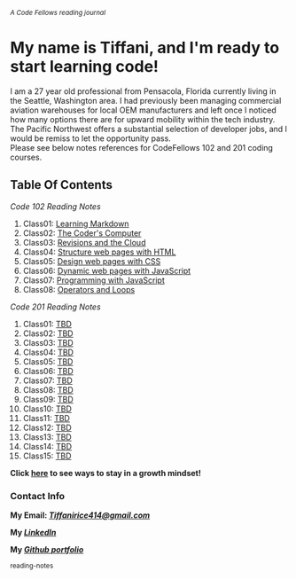 <sub> *A  Code Fellows reading journal* </sub>

#	My name is Tiffani, and I'm ready to start learning code! 

I am a 27 year old professional from Pensacola, Florida currently living in the Seattle, Washington area. I had previously been managing commercial aviation warehouses for local OEM manufacturers and left once I noticed how many options there are for upward mobility within the tech industry. The Pacific Northwest offers a substantial selection of developer jobs, and I would be remiss to let the opportunity pass. <br>
Please see below notes references for CodeFellows 102 and 201 coding courses.

## Table Of Contents

*Code 102 Reading Notes*
1. Class01: [Learning Markdown](./code-102/class01.md)
2. Class02: [The Coder's Computer](./code-102/class02.md)
3. Class03: [Revisions and the Cloud](./code-102/class03.md)
4. Class04: [Structure web pages with HTML](./code-102/class04.md)
5. Class05: [Design web pages with CSS](./code-102/class05.md)
6. Class06: [Dynamic web pages with JavaScript](./code-102/class06.md)
7. Class07: [Programming with JavaScript](./code-102/class07.md)
8. Class08: [Operators and Loops](./code-102/class08.md)

*Code 201 Reading Notes*
1. Class01: [TBD](./code-201/class01.md)
2. Class02: [TBD](./code-201/class02.md)
3. Class03: [TBD](./code-201/class03.md)
4. Class04: [TBD](./code-201/class04.md)
5. Class05: [TBD](./code-201/class05.md)
6. Class06: [TBD](./code-201/class06.md)
7. Class07: [TBD](./code-201/class07.md)
8. Class08: [TBD](./code-201/class08.md)
9. Class09: [TBD](./code-201/class09.md)
10. Class10: [TBD](./code-201/class10.md)
11. Class11: [TBD](./code-201/class11.md)
12. Class12: [TBD](./code-201/class12.md)
13. Class13: [TBD](./code-201/class13.md)
14. Class14: [TBD](./code-201/class14.md)
15. Class15: [TBD](./code-201/class15.md)


**Click [here](./growthmindset.md) to see ways to stay in a growth mindset!**

### Contact Info
 
 **My Email: _[Tiffanirice414@gmail.com](Tiffanirice414@gmail.com)_**
 
 **My _[LinkedIn](https://www.linkedin.com/in/tiffani-rice-600658168/)_**
 
 **My _[Github portfolio](https://github.com/tiffanirice23)_** 

 

<sub> reading-notes </sub>
